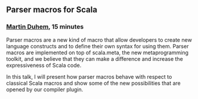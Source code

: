 ## Parser macros for Scala

### [Martin Duhem](https://github.com/Duhemm), 15 minutes

Parser macros are a new kind of macro that allow developers to create new
language constructs and to define their own syntax for using them. Parser
macros are implemented on top of scala.meta, the new metaprogramming toolkit,
and we believe that they can make a difference and increase the expressiveness
of Scala code.

In this talk, I will present how parser macros behave with respect to classical
Scala macros and show some of the new possibilities that are opened by our
compiler plugin.
